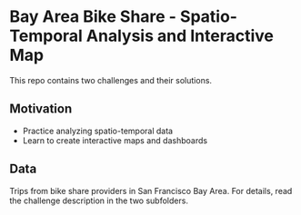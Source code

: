 # Bay Area Bike Share - Spatio-Temporal Analysis and Interactive Map

This repo contains two challenges and their solutions.

## Motivation
 
* Practice analyzing spatio-temporal data
* Learn to create interactive maps and dashboards

## Data

Trips from bike share providers in San Francisco Bay Area. For details, read the challenge description in the two subfolders.
